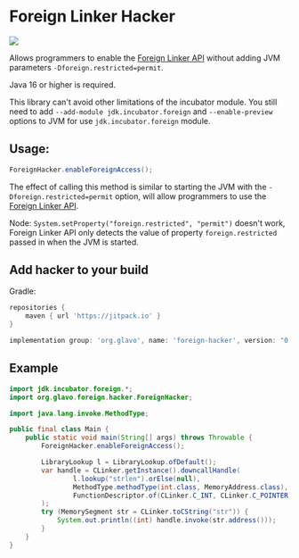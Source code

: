 # Foreign Linker Hacker

[![](https://jitpack.io/v/Glavo/foreign-hacker.svg)](https://jitpack.io/#Glavo/foreign-hacker)

Allows programmers to enable the [Foreign Linker API](https://openjdk.java.net/jeps/389) without adding JVM parameters `-Dforeign.restricted=permit`.

Java 16 or higher is required. 

This library can't avoid other limitations of the incubator module. 
You still need to add `--add-module jdk.incubator.foreign` and  `--enable-preview` options to JVM for use `jdk.incubator.foreign` module.

## Usage: 

```java 
ForeignHacker.enableForeignAccess();
```

The effect of calling this method is similar to starting the JVM with the ``-Dforeign.restricted=permit`` option,
will allow programmers to use the [Foreign Linker API](https://openjdk.java.net/jeps/389).

Node: `System.setProperty("foreign.restricted", "permit")` doesn't work,
Foreign Linker API only detects the value of property `foreign.restricted` passed in when the JVM is started.

## Add hacker to your build

Gradle:
```groovy
repositories {
    maven { url 'https://jitpack.io' }
}

implementation group: 'org.glavo', name: 'foreign-hacker', version: "0.1.1"
```

## Example
```java
import jdk.incubator.foreign.*;
import org.glavo.foreign.hacker.ForeignHacker;

import java.lang.invoke.MethodType;

public final class Main {
    public static void main(String[] args) throws Throwable {
        ForeignHacker.enableForeignAccess();

        LibraryLookup l = LibraryLookup.ofDefault();
        var handle = CLinker.getInstance().downcallHandle(
                l.lookup("strlen").orElse(null),
                MethodType.methodType(int.class, MemoryAddress.class),
                FunctionDescriptor.of(CLinker.C_INT, CLinker.C_POINTER)
        );
        try (MemorySegment str = CLinker.toCString("str")) {
            System.out.println((int) handle.invoke(str.address()));
        }
    }
}
```